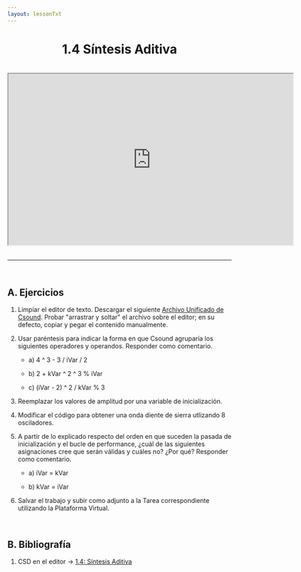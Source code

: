 ```yaml
---
layout: lessonTxt
---
```


# <center>1.4 Síntesis Aditiva</center>

<br>
<div class="video-container">
<iframe src="https://docs.google.com/file/d/1XNMI9zR0k2AO2P3hV-bW9KvYjNdR8xQv/preview" width="640" height="385" allowfullscreen="true"></iframe>
</div>
<br>
<hr>
<br>

## A. Ejercicios

1. Limpiar el editor de texto. Descargar el siguiente <a href="{{site.baseurl}}/lessons/sintesis_aditiva/chapter1/1.1.4/Ejercicio_4.csd">Archivo Unificado de Csound</a>. Probar "arrastrar y soltar" el archivo sobre el editor; en su defecto, copiar y pegar el contenido manualmente.

2. Usar paréntesis para indicar la forma en que Csound agruparía los siguientes operadores y operandos. Responder como comentario.
 
      - a) 4 ^ 3 - 3 / iVar / 2

      - b) 2 + kVar ^ 2 ^ 3 % iVar

      - c) (iVar - 2) ^ 2 / kVar % 3
      
      
3. Reemplazar los valores de amplitud por una variable de inicialización.

4. Modificar el código para obtener una onda diente de sierra utlizando 8 osciladores. 
      
5. A partir de lo explicado respecto del orden en que suceden la pasada de inicialización y el bucle de performance, ¿cuál de las siguientes asignaciones cree que serán válidas y cuáles no? ¿Por qué? Responder como comentario.
 
      - a) iVar = kVar

      - b) kVar = iVar


6. Salvar el trabajo y subir como adjunto a la Tarea correspondiente utilizando la Plataforma Virtual.

<br>

## B. Bibliografía

1. CSD en el editor -> <a href="{{site.baseurl}}/lessons/sintesis_aditiva/chapter1/1.1.4/1.1.4.csd">1.4: Síntesis Aditiva</a>

<br>
